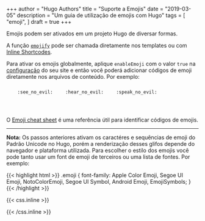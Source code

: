 +++
author = "Hugo Authors"
title = "Suporte a Emojis"
date = "2019-03-05"
description = "Um guia de utilização de emojis com Hugo"
tags = [
    "emoji",
]
draft = true
+++

Emojis podem ser ativados em um projeto Hugo de diversar formas.

<!--more-->

A função [`emojify`](https://gohugo.io/functions/emojify/) pode ser chamada diretamente nos templates ou com [Inline Shortcodes](https://gohugo.io/templates/shortcode-templates/#inline-shortcodes).

Para ativar os emojis globalmente, aplique `enableEmoji` com o valor `true` na [configuração](https://gohugo.io/getting-started/configuration/) do seu site e então você poderá adicionar códigos de emoji diretamente nos arquivos de conteúdo. Por exemplo:

<p><span class="nowrap"><span class="emojify">🙈</span> <code>:see_no_evil:</code></span>  <span class="nowrap"><span class="emojify">🙉</span> <code>:hear_no_evil:</code></span>  <span class="nowrap"><span class="emojify">🙊</span> <code>:speak_no_evil:</code></span></p>
<br>

O [Emoji cheat sheet](http://www.emoji-cheat-sheet.com/) é uma referência útil para identificar códigos de emojis.

---

**Nota:** Os passos anteriores ativam os caractéres e sequências de emoji do Padrão Unicode no Hugo, porém a renderização desses glifos depende do navegador e plataforma utilizada. Para escolher o estilo dos emojis você pode tanto usar um font de emoji de terceiros ou uma lista de fontes. Por exemplo:

{{< highlight html >}}
.emoji {
font-family: Apple Color Emoji, Segoe UI Emoji, NotoColorEmoji, Segoe UI Symbol, Android Emoji, EmojiSymbols;
}
{{< /highlight >}}

{{< css.inline >}}

<style>
.emojify {
	font-family: Apple Color Emoji, Segoe UI Emoji, NotoColorEmoji, Segoe UI Symbol, Android Emoji, EmojiSymbols;
	font-size: 2rem;
	vertical-align: middle;
}
@media screen and (max-width:650px) {
  .nowrap {
    display: block;
    margin: 25px 0;
  }
}
</style>

{{< /css.inline >}}
